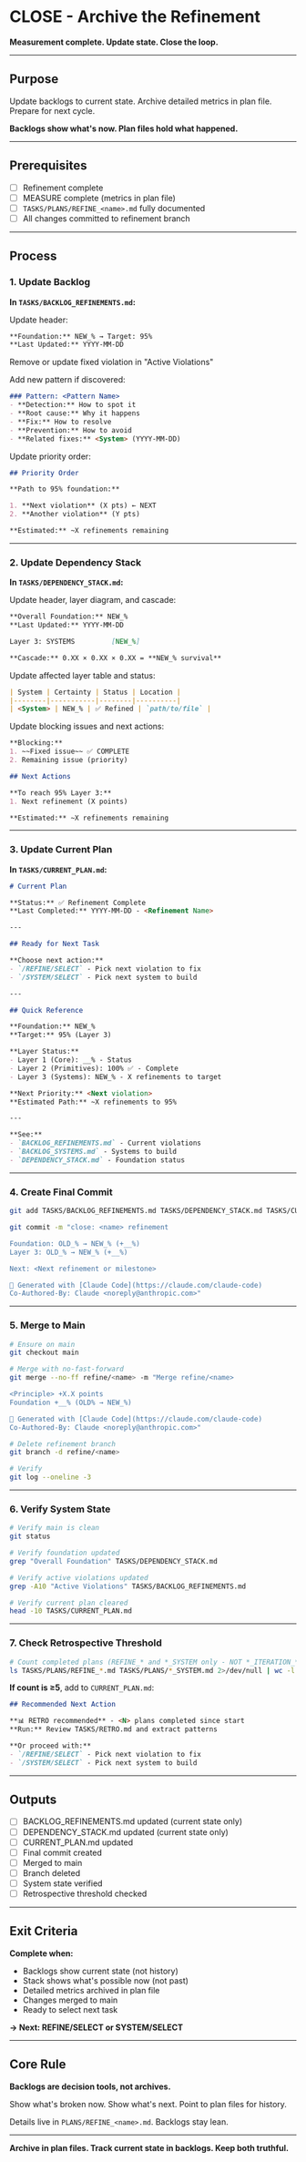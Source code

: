# CLOSE - Archive the Refinement

**Measurement complete. Update state. Close the loop.**

---

## Purpose

Update backlogs to current state. Archive detailed metrics in plan file. Prepare for next cycle.

**Backlogs show what's now. Plan files hold what happened.**

---

## Prerequisites

- [ ] Refinement complete
- [ ] MEASURE complete (metrics in plan file)
- [ ] `TASKS/PLANS/REFINE_<name>.md` fully documented
- [ ] All changes committed to refinement branch

---

## Process

### 1. Update Backlog

**In `TASKS/BACKLOG_REFINEMENTS.md`:**

Update header:
```markdown
**Foundation:** NEW_% → Target: 95%
**Last Updated:** YYYY-MM-DD
```

Remove or update fixed violation in "Active Violations"

Add new pattern if discovered:
```markdown
### Pattern: <Pattern Name>
- **Detection:** How to spot it
- **Root cause:** Why it happens
- **Fix:** How to resolve
- **Prevention:** How to avoid
- **Related fixes:** <System> (YYYY-MM-DD)
```

Update priority order:
```markdown
## Priority Order

**Path to 95% foundation:**

1. **Next violation** (X pts) ← NEXT
2. **Another violation** (Y pts)

**Estimated:** ~X refinements remaining
```

---

### 2. Update Dependency Stack

**In `TASKS/DEPENDENCY_STACK.md`:**

Update header, layer diagram, and cascade:
```markdown
**Overall Foundation:** NEW_%
**Last Updated:** YYYY-MM-DD

Layer 3: SYSTEMS         [NEW_%]

**Cascade:** 0.XX × 0.XX × 0.XX = **NEW_% survival**
```

Update affected layer table and status:
```markdown
| System | Certainty | Status | Location |
|--------|-----------|--------|----------|
| <System> | NEW_% | ✅ Refined | `path/to/file` |
```

Update blocking issues and next actions:
```markdown
**Blocking:**
1. ~~Fixed issue~~ ✅ COMPLETE
2. Remaining issue (priority)

## Next Actions

**To reach 95% Layer 3:**
1. Next refinement (X points)

**Estimated:** ~X refinements remaining
```

---

### 3. Update Current Plan

**In `TASKS/CURRENT_PLAN.md`:**

```markdown
# Current Plan

**Status:** ✅ Refinement Complete
**Last Completed:** YYYY-MM-DD - <Refinement Name>

---

## Ready for Next Task

**Choose next action:**
- `/REFINE/SELECT` - Pick next violation to fix
- `/SYSTEM/SELECT` - Pick next system to build

---

## Quick Reference

**Foundation:** NEW_%
**Target:** 95% (Layer 3)

**Layer Status:**
- Layer 1 (Core): __% - Status
- Layer 2 (Primitives): 100% ✅ - Complete
- Layer 3 (Systems): NEW_% - X refinements to target

**Next Priority:** <Next violation>
**Estimated Path:** ~X refinements to 95%

---

**See:**
- `BACKLOG_REFINEMENTS.md` - Current violations
- `BACKLOG_SYSTEMS.md` - Systems to build
- `DEPENDENCY_STACK.md` - Foundation status
```

---

### 4. Create Final Commit

```bash
git add TASKS/BACKLOG_REFINEMENTS.md TASKS/DEPENDENCY_STACK.md TASKS/CURRENT_PLAN.md TASKS/PLANS/REFINE_<name>.md

git commit -m "close: <name> refinement

Foundation: OLD_% → NEW_% (+__%)
Layer 3: OLD_% → NEW_% (+__%)

Next: <Next refinement or milestone>

🤖 Generated with [Claude Code](https://claude.com/claude-code)
Co-Authored-By: Claude <noreply@anthropic.com>"
```

---

### 5. Merge to Main

```bash
# Ensure on main
git checkout main

# Merge with no-fast-forward
git merge --no-ff refine/<name> -m "Merge refine/<name>

<Principle> +X.X points
Foundation +__% (OLD% → NEW_%)

🤖 Generated with [Claude Code](https://claude.com/claude-code)
Co-Authored-By: Claude <noreply@anthropic.com>"

# Delete refinement branch
git branch -d refine/<name>

# Verify
git log --oneline -3
```

---

### 6. Verify System State

```bash
# Verify main is clean
git status

# Verify foundation updated
grep "Overall Foundation" TASKS/DEPENDENCY_STACK.md

# Verify active violations updated
grep -A10 "Active Violations" TASKS/BACKLOG_REFINEMENTS.md

# Verify current plan cleared
head -10 TASKS/CURRENT_PLAN.md
```

---

### 7. Check Retrospective Threshold

```bash
# Count completed plans (REFINE_* and *_SYSTEM only - NOT *_ITERATION_*)
ls TASKS/PLANS/REFINE_*.md TASKS/PLANS/*_SYSTEM.md 2>/dev/null | wc -l
```

**If count is ≥5**, add to `CURRENT_PLAN.md`:

```markdown
## Recommended Next Action

**📊 RETRO recommended** - <N> plans completed since start
**Run:** Review TASKS/RETRO.md and extract patterns

**Or proceed with:**
- `/REFINE/SELECT` - Pick next violation to fix
- `/SYSTEM/SELECT` - Pick next system to build
```

---

## Outputs

- [ ] BACKLOG_REFINEMENTS.md updated (current state only)
- [ ] DEPENDENCY_STACK.md updated (current state only)
- [ ] CURRENT_PLAN.md updated
- [ ] Final commit created
- [ ] Merged to main
- [ ] Branch deleted
- [ ] System state verified
- [ ] Retrospective threshold checked

---

## Exit Criteria

**Complete when:**
- Backlogs show current state (not history)
- Stack shows what's possible now (not past)
- Detailed metrics archived in plan file
- Changes merged to main
- Ready to select next task

**→ Next: REFINE/SELECT or SYSTEM/SELECT**

---

## Core Rule

**Backlogs are decision tools, not archives.**

Show what's broken now. Show what's next. Point to plan files for history.

Details live in `PLANS/REFINE_<name>.md`. Backlogs stay lean.

---

**Archive in plan files. Track current state in backlogs. Keep both truthful.**
